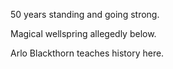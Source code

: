 50 years standing and going strong.

Magical wellspring allegedly below. 

Arlo Blackthorn teaches history here.

